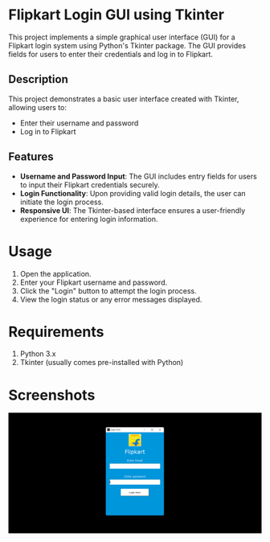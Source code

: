 # Flipkart Login GUI using Tkinter

This project implements a simple graphical user interface (GUI) for a Flipkart login system using Python's Tkinter package. The GUI provides fields for users to enter their credentials and log in to Flipkart.

## Description

This project demonstrates a basic user interface created with Tkinter, allowing users to:

- Enter their username and password
- Log in to Flipkart

## Features

- **Username and Password Input**: The GUI includes entry fields for users to input their Flipkart credentials securely.
- **Login Functionality**: Upon providing valid login details, the user can initiate the login process.
- **Responsive UI**: The Tkinter-based interface ensures a user-friendly experience for entering login information.

# Usage
1. Open the application.
2. Enter your Flipkart username and password.
3. Click the "Login" button to attempt the login process.
4. View the login status or any error messages displayed.

# Requirements
1. Python 3.x
2. Tkinter (usually comes pre-installed with Python)

# Screenshots
![This is user interface](https://github.com/Chaitanya-2604/Flipkart_Login_Gui/blob/main/Gui_screenshots/Screenshot%202023-12-26%20152220.png)
